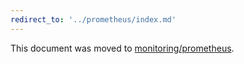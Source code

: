 ```yaml
---
redirect_to: '../prometheus/index.md'
---
```


This document was moved to [monitoring/prometheus](../../high_availability/prometheus/index.md).
